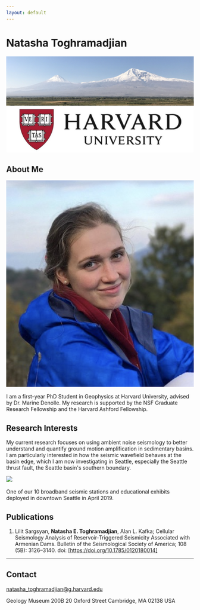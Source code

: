```yaml
---
layout: default
---
```


# Natasha Toghramadjian

<img src="ararat2.png">
<img src="harvard-logo.jpg">

## About Me

<img class="profile-picture" src="natasha_headshot_dilijan_2.png">

I am a first-year PhD Student in Geophysics at Harvard University, advised by Dr. Marine Denolle. My research is supported by the NSF Graduate Research Fellowship and the Harvard Ashford Fellowship.

## Research Interests

 My current research focuses on using ambient noise seismology to better understand and quantify ground motion amplification in sedimentary basins. I am particularly interested in how the seismic wavefield behaves at the basin edge, which I am now investigating in Seattle, especially the Seattle thrust fault, the Seattle basin's southern boundary.


<img src="seattleBB_2.png">

One of our 10 broadband seismic stations and educational exhibits deployed in downtown Seattle in April 2019.

## Publications

1. Lilit Sargsyan, **Natasha E. Toghramadjian**, Alan L. Kafka; Cellular Seismology Analysis of Reservoir‐Triggered Seismicity Associated with Armenian Dams. Bulletin of the Seismological Society of America; 108 (5B): 3126–3140. doi: [https://doi.org/10.1785/0120180014]

---

## Contact

natasha_toghramadjian@g.harvard.edu

Geology Museum 200B
20 Oxford Street
Cambridge, MA 02138
USA